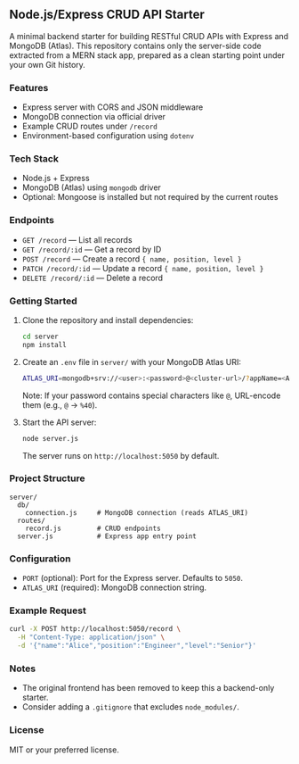 ## Node.js/Express CRUD API Starter

A minimal backend starter for building RESTful CRUD APIs with Express and MongoDB (Atlas). This repository contains only the server-side code extracted from a MERN stack app, prepared as a clean starting point under your own Git history.

### Features
- Express server with CORS and JSON middleware
- MongoDB connection via official driver
- Example CRUD routes under `/record`
- Environment-based configuration using `dotenv`

### Tech Stack
- Node.js + Express
- MongoDB (Atlas) using `mongodb` driver
- Optional: Mongoose is installed but not required by the current routes

### Endpoints
- `GET /record` — List all records
- `GET /record/:id` — Get a record by ID
- `POST /record` — Create a record `{ name, position, level }`
- `PATCH /record/:id` — Update a record `{ name, position, level }`
- `DELETE /record/:id` — Delete a record

### Getting Started
1. Clone the repository and install dependencies:
   ```bash
   cd server
   npm install
   ```

2. Create an `.env` file in `server/` with your MongoDB Atlas URI:
   ```bash
   ATLAS_URI=mongodb+srv://<user>:<password>@<cluster-url>/?appName=<AppName>
   ```
   Note: If your password contains special characters like `@`, URL-encode them (e.g., `@` -> `%40`).

3. Start the API server:
   ```bash
   node server.js
   ```
   The server runs on `http://localhost:5050` by default.

### Project Structure
```
server/
  db/
    connection.js     # MongoDB connection (reads ATLAS_URI)
  routes/
    record.js         # CRUD endpoints
  server.js           # Express app entry point
``` 

### Configuration
- `PORT` (optional): Port for the Express server. Defaults to `5050`.
- `ATLAS_URI` (required): MongoDB connection string.

### Example Request
```bash
curl -X POST http://localhost:5050/record \
  -H "Content-Type: application/json" \
  -d '{"name":"Alice","position":"Engineer","level":"Senior"}'
```

### Notes
- The original frontend has been removed to keep this a backend-only starter.
- Consider adding a `.gitignore` that excludes `node_modules/`.

### License
MIT or your preferred license.

